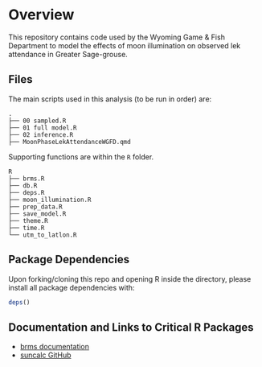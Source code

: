 # Overview

This repository contains code used by the Wyoming Game & Fish Department to model the effects of moon illumination on observed lek attendance in Greater Sage-grouse.

## Files

The main scripts used in this analysis (to be run in order) are:

```
.
├── 00 sampled.R
├── 01 full model.R
├── 02 inference.R
├── MoonPhaseLekAttendanceWGFD.qmd
```

Supporting functions are within the `R` folder.

```
R
├── brms.R
├── db.R
├── deps.R
├── moon_illumination.R
├── prep_data.R
├── save_model.R
├── theme.R
├── time.R
└── utm_to_latlon.R
```

## Package Dependencies

Upon forking/cloning this repo and opening R inside the directory, please install all package dependencies with:

```r
deps()
```

## Documentation and Links to Critical R Packages

* [brms documentation](https://paulbuerkner.com/brms/)
* [suncalc GitHub](https://github.com/datastorm-open/suncalc)
